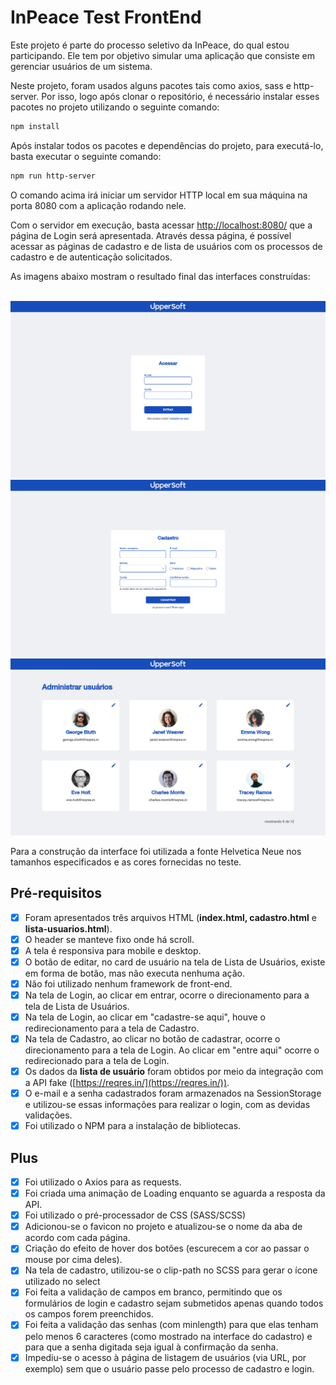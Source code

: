 # InPeace Test FrontEnd

Este projeto é parte do processo seletivo da InPeace, do qual estou participando. Ele tem por objetivo simular uma aplicação que consiste em gerenciar usuários de um sistema.

Neste projeto, foram usados alguns pacotes tais como axios, sass e http-server. Por isso, logo após clonar o repositório, é necessário instalar esses pacotes no projeto utilizando o seguinte comando:

```sh
npm install
```

Após instalar todos os pacotes e dependências do projeto, para executá-lo, basta executar o seguinte comando:

```sh
npm run http-server
```

O comando acima irá iniciar um servidor HTTP local em sua máquina na porta 8080 com a aplicação rodando nele.

Com o servidor em execução, basta acessar [http://localhost:8080/](http://localhost:8080/) que a página de Login será apresentada. Através dessa página, é possível acessar as páginas de cadastro e de lista de usuários com os processos de cadastro e de autenticação solicitados.

As imagens abaixo mostram o resultado final das interfaces construídas:

<div align="center">
    <br/>
    <img src="./assets/images/project-pages/login.png"/>
    <img src="./assets/images/project-pages/cadastro.png"/>
    <img src="./assets/images/project-pages/lista-usuarios.png"/>
    <br>
</div>

Para a construção da interface foi utilizada a fonte Helvetica Neue nos tamanhos especificados e as cores fornecidas no teste.

## **Pré-requisitos**

- [x] Foram apresentados três arquivos HTML (**index.html, cadastro.html** e **lista-usuarios.html**).
- [x] O header se manteve fixo onde há scroll.
- [x] A tela é responsiva para mobile e desktop.
- [x] O botão de editar, no card de usuário na tela de Lista de Usuários, existe em forma de botão, mas não executa nenhuma ação.
- [x] Não foi utilizado nenhum framework de front-end.
- [x] Na tela de Login, ao clicar em entrar, ocorre o direcionamento para a tela de Lista de Usuários.
- [x] Na tela de Login, ao clicar em "cadastre-se aqui", houve o redirecionamento para a tela de Cadastro.
- [x] Na tela de Cadastro, ao clicar no botão de cadastrar, ocorre o direcionamento para a tela de Login.  Ao clicar em "entre aqui" ocorre o redirecionado para a tela de Login.
- [x] Os dados da **lista de usuário** foram obtidos por meio da integração com a API fake ([https://reqres.in/](https://reqres.in/)).
- [x] O e-mail e a senha cadastrados foram armazenados na SessionStorage e utilizou-se essas informações para realizar o login, com as devidas validações.
- [x] Foi utilizado o NPM para a instalação de bibliotecas.

## Plus

- [x] Foi utilizado o Axios para as requests.
- [x] Foi criada uma animação de Loading enquanto se aguarda a resposta da API.
- [x] Foi utilizado o pré-processador de CSS (SASS/SCSS)
- [x] Adicionou-se o favicon no projeto e atualizou-se o nome da aba de acordo com cada página.
- [x] Criação do efeito de hover dos botões (escurecem a cor ao passar o mouse por cima deles).
- [x] Na tela de cadastro, utilizou-se o clip-path no SCSS para gerar o ícone utilizado no select
- [x] Foi feita a validação de campos em branco, permitindo que os formulários de login e cadastro sejam submetidos apenas quando todos os campos forem preenchidos.
- [x] Foi feita a validação das senhas (com minlength) para que elas tenham pelo menos 6 caracteres (como mostrado na interface do cadastro) e para que a senha digitada seja igual à confirmação da senha.
- [x] Impediu-se o acesso à página de listagem de usuários (via URL, por exemplo) sem que o usuário passe pelo processo de cadastro e login.